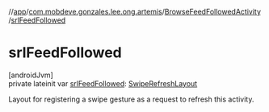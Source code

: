 //[app](../../../index.md)/[com.mobdeve.gonzales.lee.ong.artemis](../index.md)/[BrowseFeedFollowedActivity](index.md)/[srlFeedFollowed](srl-feed-followed.md)

# srlFeedFollowed

[androidJvm]\
private lateinit var [srlFeedFollowed](srl-feed-followed.md): [SwipeRefreshLayout](https://developer.android.com/reference/kotlin/androidx/swiperefreshlayout/widget/SwipeRefreshLayout.html)

Layout for registering a swipe gesture as a request to refresh this activity.
